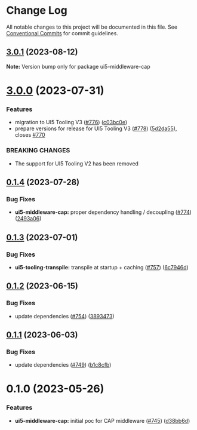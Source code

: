 # Change Log

All notable changes to this project will be documented in this file.
See [Conventional Commits](https://conventionalcommits.org) for commit guidelines.

## [3.0.1](https://github.com/ui5-community/ui5-ecosystem-showcase/compare/ui5-middleware-cap@3.0.0...ui5-middleware-cap@3.0.1) (2023-08-12)

**Note:** Version bump only for package ui5-middleware-cap





# [3.0.0](https://github.com/ui5-community/ui5-ecosystem-showcase/compare/ui5-middleware-cap@0.1.4...ui5-middleware-cap@3.0.0) (2023-07-31)


### Features

* migration to UI5 Tooling V3 ([#776](https://github.com/ui5-community/ui5-ecosystem-showcase/issues/776)) ([c03bc0e](https://github.com/ui5-community/ui5-ecosystem-showcase/commit/c03bc0e8a8d0b55d38510164c885022e11b597e6))
* prepare versions for release for UI5 Tooling V3 ([#778](https://github.com/ui5-community/ui5-ecosystem-showcase/issues/778)) ([5d2da55](https://github.com/ui5-community/ui5-ecosystem-showcase/commit/5d2da55e77513e026377aca799c413560c651f56)), closes [#770](https://github.com/ui5-community/ui5-ecosystem-showcase/issues/770)


### BREAKING CHANGES

* The support for UI5 Tooling V2 has been removed





## [0.1.4](https://github.com/ui5-community/ui5-ecosystem-showcase/compare/ui5-middleware-cap@0.1.3...ui5-middleware-cap@0.1.4) (2023-07-28)


### Bug Fixes

* **ui5-middleware-cap:** proper dependency handling / decoupling ([#774](https://github.com/ui5-community/ui5-ecosystem-showcase/issues/774)) ([2493a06](https://github.com/ui5-community/ui5-ecosystem-showcase/commit/2493a06ad04e9e55298a5cc8df5a638efc0604a1))





## [0.1.3](https://github.com/ui5-community/ui5-ecosystem-showcase/compare/ui5-middleware-cap@0.1.2...ui5-middleware-cap@0.1.3) (2023-07-01)


### Bug Fixes

* **ui5-tooling-transpile:** transpile at startup + caching ([#757](https://github.com/ui5-community/ui5-ecosystem-showcase/issues/757)) ([6c7946d](https://github.com/ui5-community/ui5-ecosystem-showcase/commit/6c7946d05abf34f11c6ad8ad593f3d418272527e))





## [0.1.2](https://github.com/ui5-community/ui5-ecosystem-showcase/compare/ui5-middleware-cap@0.1.1...ui5-middleware-cap@0.1.2) (2023-06-15)


### Bug Fixes

* update dependencies ([#754](https://github.com/ui5-community/ui5-ecosystem-showcase/issues/754)) ([3893473](https://github.com/ui5-community/ui5-ecosystem-showcase/commit/389347300795cfed881dc8be72eeb59d1bf45fff))





## [0.1.1](https://github.com/ui5-community/ui5-ecosystem-showcase/compare/ui5-middleware-cap@0.1.0...ui5-middleware-cap@0.1.1) (2023-06-03)

### Bug Fixes

- update dependencies ([#749](https://github.com/ui5-community/ui5-ecosystem-showcase/issues/749)) ([b1c8cfb](https://github.com/ui5-community/ui5-ecosystem-showcase/commit/b1c8cfb4da1dcd0ae91bee181f539684d767d067))

# 0.1.0 (2023-05-26)

### Features

- **ui5-middleware-cap:** initial poc for CAP middleware ([#745](https://github.com/ui5-community/ui5-ecosystem-showcase/issues/745)) ([d38bb6d](https://github.com/ui5-community/ui5-ecosystem-showcase/commit/d38bb6db80ff2d569ea48211bc44224ee4ac0295))
